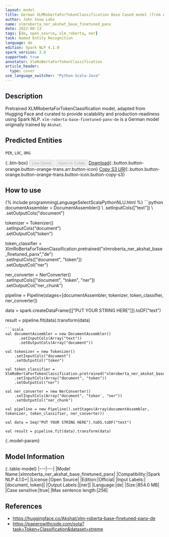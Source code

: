 ```yaml
---
layout: model
title: German XLMRobertaForTokenClassification Base Cased model (from Akshat)
author: John Snow Labs
name: xlmroberta_ner_akshat_base_finetuned_panx
date: 2022-08-13
tags: [de, open_source, xlm_roberta, ner]
task: Named Entity Recognition
language: de
edition: Spark NLP 4.1.0
spark_version: 3.0
supported: true
annotator: XlmRoBertaForTokenClassification
article_header:
  type: cover
use_language_switcher: "Python-Scala-Java"
---
```


## Description

Pretrained XLMRobertaForTokenClassification model, adapted from Hugging Face and curated to provide scalability and production-readiness using Spark NLP. `xlm-roberta-base-finetuned-panx-de` is a German model originally trained by `Akshat`.

## Predicted Entities

`PER`, `LOC`, `ORG`

{:.btn-box}
<button class="button button-orange" disabled>Live Demo</button>
<button class="button button-orange" disabled>Open in Colab</button>
[Download](https://s3.amazonaws.com/auxdata.johnsnowlabs.com/public/models/xlmroberta_ner_akshat_base_finetuned_panx_de_4.1.0_3.0_1660429170020.zip){:.button.button-orange.button-orange-trans.arr.button-icon}
[Copy S3 URI](s3://auxdata.johnsnowlabs.com/public/models/xlmroberta_ner_akshat_base_finetuned_panx_de_4.1.0_3.0_1660429170020.zip){:.button.button-orange.button-orange-trans.button-icon.button-copy-s3}

## How to use



<div class="tabs-box" markdown="1">
{% include programmingLanguageSelectScalaPythonNLU.html %}
```python
documentAssembler = DocumentAssembler() \
    .setInputCols(["text"]) \
    .setOutputCols("document")

tokenizer = Tokenizer() \
    .setInputCols("document") \
    .setOutputCol("token")

token_classifier = XlmRoBertaForTokenClassification.pretrained("xlmroberta_ner_akshat_base_finetuned_panx","de") \
    .setInputCols(["document", "token"]) \
    .setOutputCol("ner")
    
ner_converter = NerConverter()\
    .setInputCols(["document", "token", "ner"])\
    .setOutputCol("ner_chunk") 
    
pipeline = Pipeline(stages=[documentAssembler, tokenizer, token_classifier, ner_converter])

data = spark.createDataFrame([["PUT YOUR STRING HERE"]]).toDF("text")

result = pipeline.fit(data).transform(data)
```
```scala
val documentAssembler = new DocumentAssembler() 
      .setInputCols(Array("text")) 
      .setOutputCols(Array("document"))
      
val tokenizer = new Tokenizer()
    .setInputCols("document")
    .setOutputCol("token")
 
val token_classifier = XlmRoBertaForTokenClassification.pretrained("xlmroberta_ner_akshat_base_finetuned_panx","de") 
    .setInputCols(Array("document", "token")) 
    .setOutputCol("ner")

val ner_converter = new NerConverter()
    .setInputCols(Array("document", "token', "ner"))
    .setOutputCol("ner_chunk")
    
val pipeline = new Pipeline().setStages(Array(documentAssembler, tokenizer, token_classifier, ner_converter))

val data = Seq("PUT YOUR STRING HERE").toDS.toDF("text")

val result = pipeline.fit(data).transform(data)
```
</div>

{:.model-param}
## Model Information

{:.table-model}
|---|---|
|Model Name:|xlmroberta_ner_akshat_base_finetuned_panx|
|Compatibility:|Spark NLP 4.1.0+|
|License:|Open Source|
|Edition:|Official|
|Input Labels:|[document, token]|
|Output Labels:|[ner]|
|Language:|de|
|Size:|854.0 MB|
|Case sensitive:|true|
|Max sentence length:|256|

## References

- https://huggingface.co/Akshat/xlm-roberta-base-finetuned-panx-de
- https://paperswithcode.com/sota?task=Token+Classification&dataset=xtreme